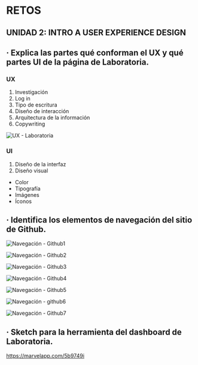 # RETOS
## UNIDAD 2: INTRO A USER EXPERIENCE DESIGN

## · Explica las partes qué conforman el UX y qué partes UI de la página de Laboratoria.

### UX
1. Investigación
2. Log in
3. Tipo de escritura
4. Diseño de interacción
5. Arquitectura de la información
6. Copywriting

![UX - Laboratoria](assets/images/laboratoria1.jpg)

### UI
1. Diseño de la interfaz
2. Diseño visual
  - Color
  - Tipografía
  - Imágenes
  - Íconos

## · Identifica los elementos de navegación del sitio de Github.

![Navegación - Github1](assets/images/github1.jpg)

![Navegación - Github2](assets/images/github2.jpg)

![Navegación - Github3](assets/images/github3.jpg)

![Navegación - Github4](assets/images/github4.jpg)

![Navegación - Github5](assets/images/github5.jpg)

![Navegación - github6](assets/images/github6.jpg)

![Navegación - Github7](assets/images/github7.jpg)

## · Sketch para la herramienta del dashboard de Laboratoria.

https://marvelapp.com/5b9749i
